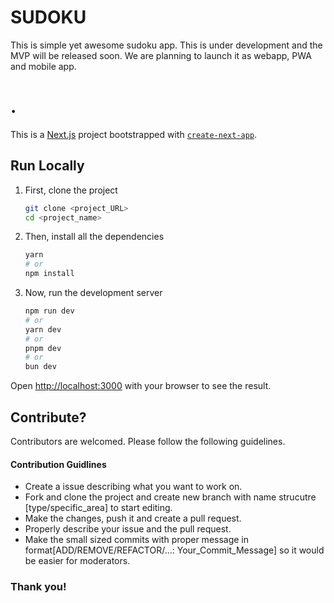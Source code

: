 # SUDOKU

This is simple yet awesome sudoku app. This is under development and the MVP will be released soon. We are planning to launch it as webapp, PWA and mobile app.

# .

This is a [Next.js](https://nextjs.org/) project bootstrapped with [`create-next-app`](https://github.com/vercel/next.js/tree/canary/packages/create-next-app).

## Run Locally

1. First, clone the project

   ```bash
   git clone <project_URL>
   cd <project_name>

   ```

2. Then, install all the dependencies

   ```bash
   yarn
   # or
   npm install
   ```

3. Now, run the development server

   ```bash
   npm run dev
   # or
   yarn dev
   # or
   pnpm dev
   # or
   bun dev
   ```

Open [http://localhost:3000](http://localhost:3000) with your browser to see the result.

## Contribute?

Contributors are welcomed. Please follow the following guidelines.

#### Contribution Guidlines

- Create a issue describing what you want to work on.
- Fork and clone the project and create new branch with name strucutre [type/specific_area] to start editing.
- Make the changes, push it and create a pull request.
- Properly describe your issue and the pull request.
- Make the small sized commits with proper message in format[ADD/REMOVE/REFACTOR/...: Your_Commit_Message] so it would be easier for moderators.

### Thank you!
